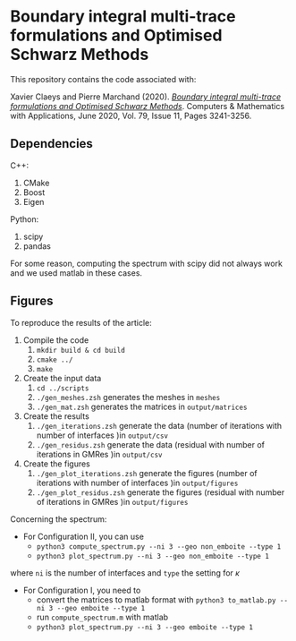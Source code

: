 # Boundary integral multi-trace formulations and Optimised Schwarz Methods

This repository contains the code associated with:

Xavier Claeys and Pierre Marchand (2020). [_Boundary integral multi-trace formulations and Optimised Schwarz Methods_](https://hal.inria.fr/hal-01921113/document). Computers & Mathematics with Applications, June 2020, Vol. 79, Issue 11, Pages 3241-3256.

## Dependencies

C++:

1. CMake
2. Boost
3. Eigen

Python:

1. scipy
2. pandas

For some reason, computing the spectrum with scipy did not always work and we used matlab in these cases.

## Figures

To reproduce the results of the article:

1. Compile the code
   1. `mkdir build & cd build`
   2. `cmake ../`
   3. `make`
2. Create the input data
   1. `cd ../scripts`
   2. `./gen_meshes.zsh` generates the meshes in `meshes`
   3. `./gen_mat.zsh` generates the matrices in `output/matrices`
3. Create the results
   1. `./gen_iterations.zsh` generate the data (number of iterations with number of interfaces )in `output/csv`
   2. `./gen_residus.zsh` generate the data (residual with number of iterations in GMRes )in `output/csv`
4. Create the figures
   1. `./gen_plot_iterations.zsh` generate the figures (number of iterations with number of interfaces )in `output/figures`
   2. `./gen_plot_residus.zsh` generate the figures (residual with number of iterations in GMRes )in `output/figures`

Concerning the spectrum:

- For Configuration II, you can use
  - `python3 compute_spectrum.py --ni 3 --geo non_emboite --type 1`
  - `python3 plot_spectrum.py --ni 3 --geo non_emboite --type 1`

where `ni` is the number of interfaces and `type` the setting for $\kappa$

- For Configuration I, you need to 
  - convert the matrices to matlab format with `python3 to_matlab.py --ni 3 --geo emboite --type 1`
  - run `compute_spectrum.m` with matlab
  - `python3 plot_spectrum.py --ni 3 --geo emboite --type 1`